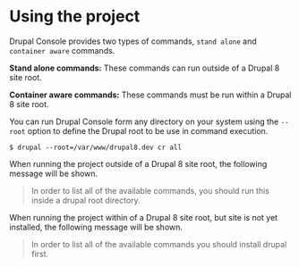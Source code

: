 # Using the project

Drupal Console provides two types of commands, `stand alone` and `container aware` commands.

**Stand alone commands:**
These commands can run outside of a Drupal 8 site root.
 
**Container aware commands:**
These commands must be run within a Drupal 8 site root.

You can run Drupal Console form any directory on your system using the `--root` option to define the Drupal root to be use in command execution. 
```
$ drupal --root=/var/www/drupal8.dev cr all
```

When running the project outside of a Drupal 8 site root, the following message will be shown.  
> In order to list all of the available commands, you should run this inside a drupal root directory.

When running the project within of a Drupal 8 site root, but site is not yet installed, the following message will be shown.
> In order to list all of the available commands you should install drupal first.